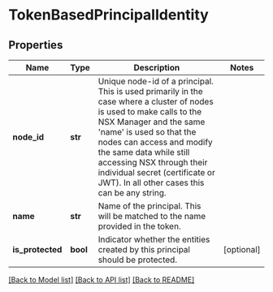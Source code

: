 # TokenBasedPrincipalIdentity

## Properties
Name | Type | Description | Notes
------------ | ------------- | ------------- | -------------
**node_id** | **str** | Unique node-id of a principal. This is used primarily in the case where a cluster of nodes is used to make calls to the NSX Manager and the same &#x27;name&#x27; is used so that the nodes can access and modify the same data while still accessing NSX through their individual secret (certificate or JWT). In all other cases this can be any string.  | 
**name** | **str** | Name of the principal. This will be matched to the name provided in the token. | 
**is_protected** | **bool** | Indicator whether the entities created by this principal should be protected. | [optional] 

[[Back to Model list]](../README.md#documentation-for-models) [[Back to API list]](../README.md#documentation-for-api-endpoints) [[Back to README]](../README.md)

